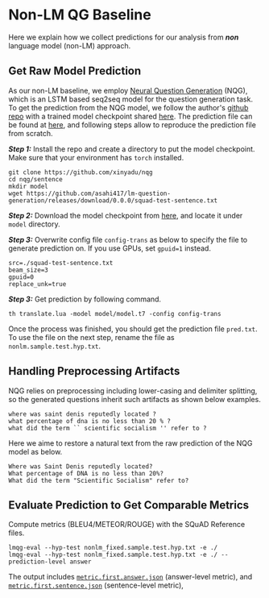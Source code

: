 # Non-LM QG Baseline
Here we explain how we collect predictions for our analysis from ***non*** language model (non-LM) approach.

## Get Raw Model Prediction
As our non-LM baseline, we employ [Neural Question Generation](https://arxiv.org/abs/1705.00106) (NQG), which is an LSTM based seq2seq model for the question generation task.
To get the prediction from the NQG model, we follow the author's [github repo](https://github.com/xinyadu/nqg) with a trained model checkpoint 
shared [here](https://github.com/xinyadu/nqg/issues/9).
The prediction file can be found at [here](./nonlm.sample.test.hyp.txt), and following steps allow to reproduce the prediction file from scratch.

***Step 1:*** Install the repo and create a directory to put the model checkpoint. Make sure that your environment has `torch` installed.
```shell
git clone https://github.com/xinyadu/nqg
cd nqg/sentence
mkdir model
wget https://github.com/asahi417/lm-question-generation/releases/download/0.0.0/squad-test-sentence.txt
```

***Step 2:*** Download the model checkpoint from [here](https://drive.google.com/file/d/16Gi1oZr3mEGMEUCsOQ3whFfDlv8IAyzG/view?usp=sharing), and 
locate it under `model` directory.

***Step 3:*** Overwrite config file `config-trans` as below to specify the file to generate prediction on. If you use GPUs, set
`gpuid=1` instead.

```shell
src=./squad-test-sentence.txt 
beam_size=3
gpuid=0
replace_unk=true
```

***Step 3:*** Get prediction by following command. 
```shell
th translate.lua -model model/model.t7 -config config-trans
```

Once the process was finished, you should get the prediction file `pred.txt`. 
To use the file on the next step, rename the file as `nonlm.sample.test.hyp.txt`.

## Handling Preprocessing Artifacts
NQG relies on preprocessing including lower-casing and delimiter splitting,
so the generated questions inherit such artifacts as shown below examples.

```
where was saint denis reputedly located ?
what percentage of dna is no less than 20 % ?
what did the term `` scientific socialism '' refer to ?
```

Here we aime to restore a natural text from the raw prediction of the NQG model as below.

```
Where was Saint Denis reputedly located?
What percentage of DNA is no less than 20%?
What did the term "Scientific Socialism" refer to?
```

## Evaluate Prediction to Get Comparable Metrics
Compute metrics (BLEU4/METEOR/ROUGE) with the SQuAD Reference files.

```shell
lmqg-eval --hyp-test nonlm_fixed.sample.test.hyp.txt -e ./
lmqg-eval --hyp-test nonlm_fixed.sample.test.hyp.txt -e ./ --prediction-level answer
```

The output includes [`metric.first.answer.json`](metric.first.answer.json) (answer-level metric),
and [`metric.first.sentence.json`](metric.first.sentence.json) (sentence-level metric),
